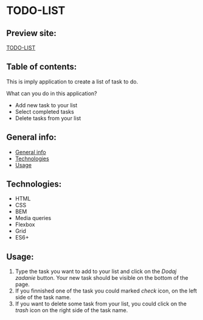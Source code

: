 # TODO-LIST

## Preview site:
[TODO-LIST](https://eliza-youcode.github.io/TODO-LIST/)

## Table of contents:
This is imply application to create a list of task to do. 

What can you do in this application?

- Add new task to your list
- Select completed tasks
- Delete tasks from your list

## General info:
- [General info](#info)
- [Technologies](#technologies)
- [Usage](#usage)

## Technologies:
- HTML
- CSS
- BEM
- Media queries
- Flexbox
- Grid
- ES6+

## Usage:
1. Type the task you want to add to your list and click on the *Dodaj zadanie* button.
Your new task should be visible on the bottom of the page.
3. If you finnished one of the task you could marked *check* icon, on the left side of the task name.
4. If you want to delete some task from your list, you could click on the *trash* icon on the right side of the task name.
